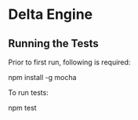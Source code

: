Delta Engine
============

Running the Tests
-----------------

Prior to first run, following is required:

  npm install -g mocha

To run tests:

  npm test

